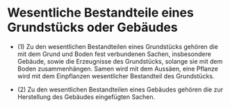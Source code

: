 # Wesentliche Bestandteile eines Grundstücks oder Gebäudes

- (1) Zu den wesentlichen Bestandteilen eines Grundstücks gehören die mit dem Grund und Boden fest verbundenen Sachen, insbesondere Gebäude, sowie die Erzeugnisse des Grundstücks, solange sie mit dem Boden zusammenhängen. Samen wird mit dem Aussäen, eine Pflanze wird mit dem Einpflanzen wesentlicher Bestandteil des Grundstücks.

- (2) Zu den wesentlichen Bestandteilen eines Gebäudes gehören die zur Herstellung des Gebäudes eingefügten Sachen.

